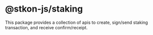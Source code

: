 # @stkon-js/staking

This package provides a collection of apis to create, sign/send staking transaction, and receive confirm/receipt.
